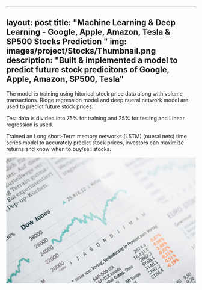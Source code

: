 
---
layout: post
title:  "Machine Learning & Deep Learning - Google, Apple, Amazon, Tesla & SP500 Stocks Prediction "
img: images/project/Stocks/Thumbnail.png
description: "Built & implemented a model to predict future stock predicitons of Google, Apple, Amazon, SP500, Tesla"
---
The model is training  using hitorical stock price data along with volume transactions. Ridge regression model and deep nueral network model are used to predict future stock prices. 

Test data is divided into 75% for training and 25% for testing and Linear regression is used. 

Trained an Long short-Term memory networks (LSTM) (nueral nets) time series model to accurately predict stock prices, investors can maximize returns and know when to buy/sell stocks.

![](/images/project/Stocks/Thumbnail.png)
